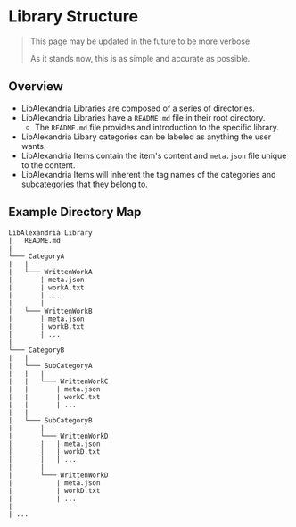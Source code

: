 # Library Structure

>
> This page may be updated in the future to be more verbose.
> 
> As it stands now, this is as simple and accurate as possible.
>

## Overview

* LibAlexandria Libraries are composed of a series of directories.
* LibAlexandria Libraries have a `README.md` file in their root directory.
    * The `README.md` file provides and introduction to the specific library.
* LibAlexandria Libary categories can be labeled as anything the user wants.
* LibAlexandria Items contain the item's content and `meta.json` file unique to the content.
* LibAlexandria Items will inherent the tag names of the categories and subcategories that they belong to.

## Example Directory Map

```
LibAlexandria Library
|   README.md
|
└─── CategoryA
|   |
|   └─── WrittenWorkA
|       | meta.json
|       | workA.txt
|       | ...
|       |
|   └─── WrittenWorkB
|       | meta.json
|       | workB.txt
|       | ...
|
└─── CategoryB
|   |
|   └─── SubCategoryA
|   |   |
|   |   └─── WrittenWorkC
|   |       | meta.json
|   |       | workC.txt
|   |       | ...
|   |
|   └─── SubCategoryB
|       |
|       └─── WrittenWorkD
|       |   | meta.json
|       |   | workD.txt
|       |   | ...
|       |
|       └─── WrittenWorkD
|           | meta.json
|           | workD.txt
|           | ...
|
| ...
```
